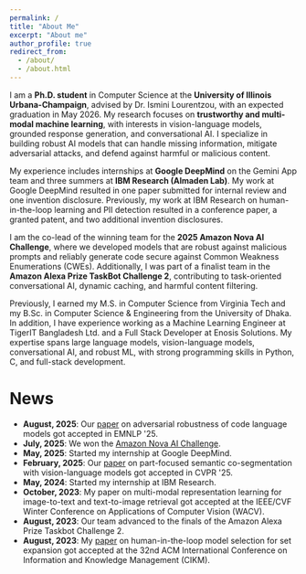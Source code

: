 ```yaml
---
permalink: /
title: "About Me"
excerpt: "About me"
author_profile: true
redirect_from: 
  - /about/
  - /about.html
---
```


I am a **Ph.D. student** in Computer Science at the **University of Illinois Urbana-Champaign**, advised by Dr. Ismini Lourentzou, with an expected graduation in May 2026. My research focuses on **trustworthy and multi-modal machine learning**, with interests in vision-language models, grounded response generation, and conversational AI. I specialize in building robust AI models that can handle missing information, mitigate adversarial attacks, and defend against harmful or malicious content. 

My experience includes internships at **Google DeepMind** on the Gemini App team and three summers at **IBM Research (Almaden Lab)**. My work at Google DeepMind resulted in one paper submitted for internal review and one invention disclosure. Previously, my work at IBM Research on human-in-the-loop learning and PII detection resulted in a conference paper, a granted patent, and two additional invention disclosures.

I am the co-lead of the winning team for the **2025 Amazon Nova AI Challenge**, where we developed models that are robust against malicious prompts and reliably generate code secure against Common Weakness Enumerations (CWEs). Additionally, I was part of a finalist team in the **Amazon Alexa Prize TaskBot Challenge 2**, contributing to task-oriented conversational AI, dynamic caching, and harmful content filtering.

Previously, I earned my M.S. in Computer Science from Virginia Tech and my B.Sc. in Computer Science & Engineering from the University of Dhaka. In addition, I have experience working as a Machine Learning Engineer at TigerIT Bangladesh Ltd. and a Full Stack Developer at Enosis Solutions. My expertise spans large language models, vision-language models, conversational AI, and robust ML, with strong programming skills in Python, C, and full-stack development.

News
======
- **August, 2025**: Our [paper](hhttps://arxiv.org/abs/2507.19598) on adversarial robustness of code language models got accepted in EMNLP '25.
- **July, 2025**: We won the [Amazon Nova AI Challenge](https://www.amazon.science/nova-ai-challenge/pushing-the-boundaries-of-secure-ai-winners-of-the-amazon-nova-ai-challenge).
- **May, 2025**: Started my internship at Google DeepMind.
- **February, 2025**: Our [paper](https://arxiv.org/abs/2412.19331) on part-focused semantic co-segmentation with vision-language models got accepted in CVPR '25.
- **May, 2024**: Started my internship at IBM Research.
- **October, 2023**: My paper on multi-modal representation learning for image-to-text and text-to-image retrieval got accepted at the IEEE/CVF Winter Conference on Applications of Computer Vision (WACV).
- **August, 2023**: Our team advanced to the finals of the Amazon Alexa Prize Taskbot Challenge 2.
- **August, 2023**: My [paper](https://doi.org/10.1145/3583780.3615485) on human-in-the-loop model selection for set expansion got accepted at the 32nd ACM International Conference on Information and Knowledge Management (CIKM).